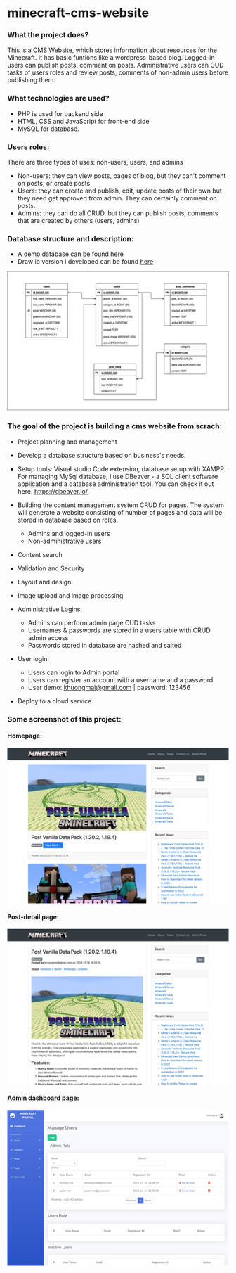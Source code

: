 # minecraft-cms-website

### What the project does?

This is a CMS Website, which stores information about resources for the Minecraft. It has basic funtions like a wordpress-based blog. Logged-in users can publish posts, comment on posts. Administrative users can CUD tasks of users roles and review posts, comments of non-admin users before publishing them.

### What technologies are used?

- PHP is used for backend side
- HTML, CSS and JavaScript for front-end side
- MySQL for database.

### Users roles:

There are three types of uses: non-users, users, and admins

- Non-users: they can view posts, pages of blog, but they can't comment on posts, or create posts
- Users: they can create and publish, edit, update posts of their own but they need get approved from admin. They can certainly comment on posts.
- Admins: they can do all CRUD, but they can publish posts, comments that are created by others (users, admins)

### Database structure and description:

- A demo database can be found [here](/database/minecraft-blog%20.sql)
- Draw io version I developed can be found [here](/database/minecraft-blog.drawio)

![My Image](./database/minecraft-blog.jpeg)

### The goal of the project is building a cms website from scrach:

- Project planning and management
- Develop a database structure based on business's needs.
- Setup tools: Visual studio Code extension, database setup with XAMPP. For managing MySql database, I use DBeaver - a SQL client software application and a database administration tool. You can check it out here. https://dbeaver.io/
- Building the content management system CRUD for pages. The system will generate a website consisting of number of pages and data will be stored in database based on roles.
  - Admins and logged-in users
  - Non-administrative users
- Content search
- Validation and Security
- Layout and design
- Image upload and image processing
- Administrative Logins:
  - Admins can perform admin page CUD tasks
  - Usernames & passwords are stored in a users table with CRUD admin access
  - Passwords stored in database are hashed and salted
- User login:

  - Users can login to Admin portal
  - Users can register an account with a username and a password
  - User demo: khuongmai@gmail.com | password: 123456

- Deploy to a cloud service.

### Some screenshot of this project:

#### Homepage:

![Homepage](/screenshots/homepage.jpg)

#### Post-detail page:

![Post-detail](/screenshots/post_details_page.jpg)

#### Admin dashboard page:

![Admin dashboard](/screenshots/admin_dashboard_page.jpg)
